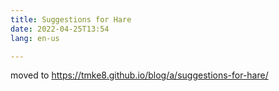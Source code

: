 ```yaml
---
title: Suggestions for Hare
date: 2022-04-25T13:54
lang: en-us

---
```


moved to https://tmke8.github.io/blog/a/suggestions-for-hare/
